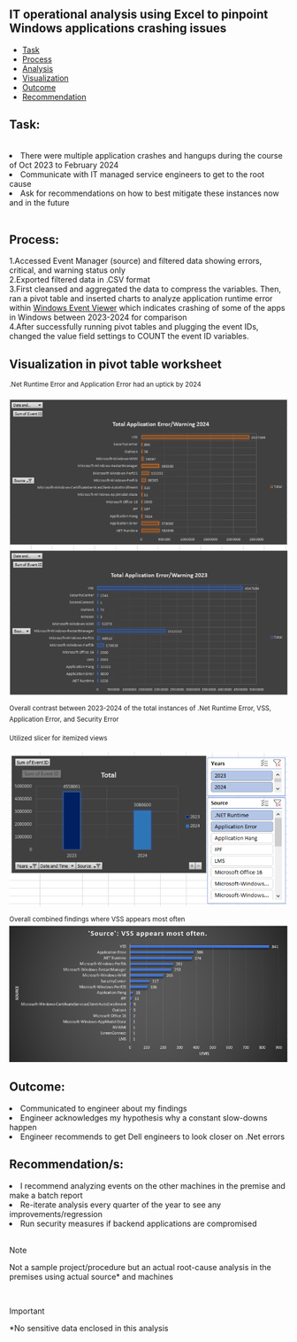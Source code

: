 ## IT operational analysis using Excel to pinpoint Windows applications crashing issues
- [Task](#task)
- [Process](#process)
- [Analysis](#analysis)
- [Visualization](#visualization)
- [Outcome](#outcome)
- [Recommendation](#recommendation)
## Task:
<br>
<li>There were multiple application crashes and hangups during the course of Oct 2023 to February 2024</li>
<li>Communicate with IT managed service engineers to get to the root cause</li>
<li>Ask for recommendations on how to best mitigate these instances now and in the future</li>
<br>

## Process:
1.Accessed Event Manager (source) and filtered data showing errors, critical, and warning status only
<br>
2.Exported filtered data in .CSV format
<br>
3.First cleansed and aggregated the data to compress the variables. Then, ran a pivot table and inserted charts to analyze application runtime error within [Windows Event Viewer](https://learn.microsoft.com/en-us/shows/inside/event-viewer) which indicates crashing of some of the apps in Windows between 2023-2024 for comparison<br>
4.After successfully running pivot tables and plugging the event IDs, changed the value field settings to COUNT the event ID variables. 
<br>
## Visualization in pivot table worksheet
<sup>.Net Runtime Error and Application Error had an uptick by 2024</sup>

![Snip](https://github.com/princ3Cr0w/Excel_Functions/blob/main/Screenshot%202024-02-15%20105310.png)

<sup>Overall contrast between 2023-2024 of the total instances of .Net Runtime Error, VSS, Application Error, and Security Error</sup>
<br>

<sup>Utilized slicer for itemized views</sup>
  
![Snip](https://github.com/princ3Cr0w/Excel_Functions/blob/main/Screenshot%202024-02-15%20121600.png)

<sup>Overall combined findings where VSS appears most often</sup>
![Snip](https://github.com/princ3Cr0w/Excel_Functions/blob/main/Screenshot%202024-02-16%20103957.png)

## Outcome:
<li>Communicated to engineer about my findings</li>
<li>Engineer acknowledges my hypothesis why a constant slow-downs happen</li>
<li>Engineer recommends to get Dell engineers to look closer on .Net errors</li>


## Recommendation/s:
<li>I recommend analyzing events on the other machines in the premise and make a batch report</li>
<li>Re-iterate analysis every quarter of the year to see any improvements/regression</li>
<li>Run security measures if backend applications are compromised</li>
<br>

>[!NOTE]
> Not a sample project/procedure but an actual root-cause analysis in the premises using actual source* and machines
<br>

>[!Important]
>*No sensitive data enclosed in this analysis

